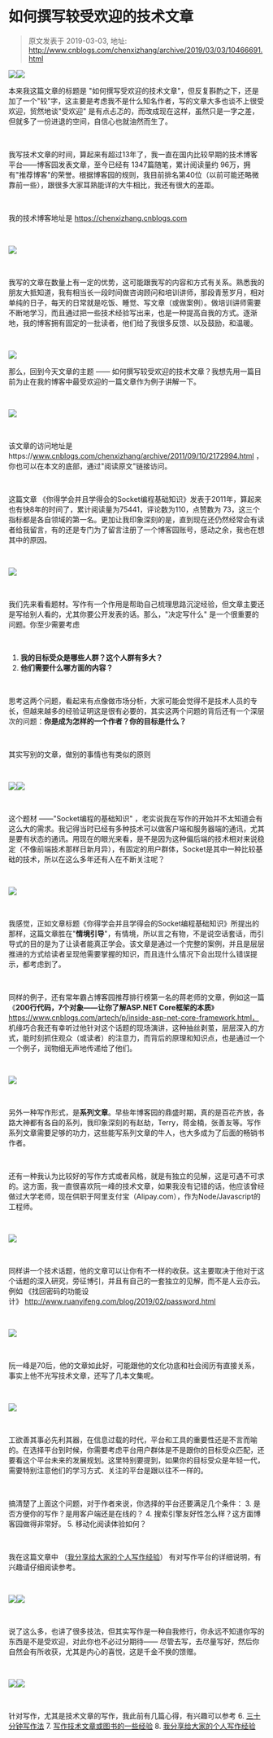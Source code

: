 # 如何撰写较受欢迎的技术文章 
> 原文发表于 2019-03-03, 地址: http://www.cnblogs.com/chenxizhang/archive/2019/03/03/10466691.html 


  
![](./images/10466691-9072-20190303180426879-1066369873.png)![](./images/10466691-9072-20190303180427332-1097110068.png)


本来我这篇文章的标题是 "如何撰写受欢迎的技术文章"，但反复斟酌之下，还是加了一个"较"字，这主要是考虑我不是什么知名作者，写的文章大多也谈不上很受欢迎，贸然地谈"受欢迎" 是有点忐忑的，而改成现在这样，虽然只是一字之差，但就多了一份进退的空间，自信心也就油然而生了。



 

我写技术文章的时间，算起来有超过13年了，我一直在国内比较早期的技术博客平台——博客园发表文章，至今已经有 1347篇随笔，累计阅读量约 96万，拥有"推荐博客"的荣誉。根据博客园的规则，我目前排名第40位（以前可能还略微靠前一些），跟很多大家耳熟能详的大牛相比，我还有很大的差距。



 

我的技术博客地址是 https://chenxizhang.cnblogs.com



 

![](./images/10466691-9072-20190303180427954-262276739.jpg)



 

我写的文章在数量上有一定的优势，这可能跟我写的内容和方式有关系。熟悉我的朋友大抵知道，我有相当长一段时间做咨询顾问和培训讲师，那段青葱岁月，相对单纯的日子，每天的日常就是吃饭、睡觉、写文章（或做案例）。做培训讲师需要不断地学习，而且通过把一些技术经验写出来，也是一种提高自我的方式。逐渐地，我的博客拥有固定的一批读者，他们给了我很多反馈、以及鼓励，和温暖。



 

![](./images/10466691-9072-20190303180428496-154892877.jpg)


那么，回到今天文章的主题 —— 如何撰写较受欢迎的技术文章？我想先用一篇目前为止在我的博客中最受欢迎的一篇文章作为例子讲解一下。



 

![](./images/10466691-9072-20190303180429127-1771201370.jpg)



 

该文章的访问地址是https://www.cnblogs.com/chenxizhang/archive/2011/09/10/2172994.html ，你也可以在本文的底部，通过"阅读原文"链接访问。



 

这篇文章 《你得学会并且学得会的Socket编程基础知识》发表于2011年，算起来也有快8年的时间了，累计阅读量为75441，评论数为110，点赞数为 73，这三个指标都是各自领域的第一名。更加让我印象深刻的是，直到现在还仍然经常会有读者给我留言，有的还是专门为了留言注册了一个博客园账号，感动之余，我也在想其中的原因。



 

![](./images/10466691-9072-20190303180429489-1906709773.png)



 

我们先来看看题材。写作有一个作用是帮助自己梳理思路沉淀经验，但文章主要还是写给别人看的，尤其你要公开发表的话。那么，"决定写什么" 是一个很重要的问题。你至少需要考虑



 

1. **我的目标受众是哪些人群？这个人群有多大？**
2. **他们需要什么哪方面的内容？**

 

思考这两个问题，看起来有点像做市场分析，大家可能会觉得不是技术人员的专长，但越来越多的经验证明这是很有必要的，其实这两个问题的背后还有一个深层次的问题：**你是成为怎样的一个作者？你的目标是什么？**



 

其实写别的文章，做别的事情也有类似的原则



 

![](./images/10466691-9072-20190303180429748-523040967.png)![](./images/10466691-9072-20190303180429960-469004502.png)



 

这个题材 ——"Socket编程的基础知识" ，老实说我在写作的开始并不太知道会有这么大的需求。我记得当时已经有多种技术可以做客户端和服务器端的通讯，尤其是要有状态的通讯。用现在的眼光来看，是不是因为这种偏后端的技术相对来说稳定（不像前端技术那样日新月异），有固定的用户群体，Socket是其中一种比较基础的技术，所以在这么多年还有人在不断关注呢？



 

![](./images/10466691-9072-20190303180430214-10870245.png)



 

我感觉，正如文章标题《你得学会并且学得会的Socket编程基础知识》所提出的那样，这篇文章胜在"**情境引导**"，有情境，所以言之有物，不是说空话套话，而引导式的目的是为了让读者能真正学会。该文章是通过一个完整的案例，并且是层层推进的方式给读者呈现他需要掌握的知识，而且连什么情况下会出现什么错误提示，都考虑到了。



 

同样的例子，还有常年霸占博客园推荐排行榜第一名的蒋老师的文章，例如这一篇 《**200行代码，7个对象——让你了解ASP.NET Core框架的本质**》https://www.cnblogs.com/artech/p/inside-asp-net-core-framework.html， 机缘巧合我还有幸听过他针对这个话题的现场演讲，这种抽丝剥茧，层层深入的方式，能时刻抓住观众（或读者）的注意力，而背后的原理和知识点，也是通过一个一个例子，润物细无声地传递给了他们。



 

![](./images/10466691-9072-20190303180430495-1476165278.jpg)



 

另外一种写作形式，是**系列文章**。早些年博客园的鼎盛时期，真的是百花齐放，各路大神都有各自的系列，我印象深刻的有赵劫，Terry，蒋金楠，张善友等。写作系列文章需要足够的功力，这些能写系列文章的牛人，也大多成为了后面的畅销书作者。



 

还有一种我认为比较好的写作方式或者风格，就是有独立的见解，这是可遇不可求的。这方面，我一直很喜欢阮一峰的技术文章，如果我没有记错的话，他应该曾经做过大学老师，现在供职于阿里支付宝（Alipay.com），作为Node/Javascript的工程师。



 

![](./images/10466691-9072-20190303180431183-644639489.jpg)



 

同样讲一个技术话题，他的文章可以让你有不一样的收获。这主要取决于他对于这个话题的深入研究，旁征博引，并且有自己的一套独立的见解，而不是人云亦云。例如 《找回密码的功能设计》 http://www.ruanyifeng.com/blog/2019/02/password.html



 

![](./images/10466691-9072-20190303180431761-486191005.jpg)



 

阮一峰是70后，他的文章如此好，可能跟他的文化功底和社会阅历有直接关系，事实上他不光写技术文章，还写了几本文集呢。



 

![](./images/10466691-9072-20190303180432113-2111956035.jpg)



 

工欲善其事必先利其器，在信息过载的时代，平台和工具的重要性还是不言而喻的。在选择平台到时候，你需要考虑平台用户群体是不是跟你的目标受众匹配，还要看这个平台未来的发展规划。这里特别要提到，如果你的目标受众是年轻一代，需要特别注意他们的学习方式、关注的平台是跟以往不一样的。



 

搞清楚了上面这个问题，对于作者来说，你选择的平台还要满足几个条件：
3. 是否方便你的写作？是用客户端还是在线的？
4. 搜索引擎友好性怎么样？这方面博客园做得非常好。
5. 移动化阅读体验如何？

 

我在这篇文章中 （[我分享给大家的个人写作经验](http://mp.weixin.qq.com/s?__biz=MjM5ODEyNjE5OA==&mid=2455454626&idx=1&sn=2aaa71319ab5b85ae5138757c35dade1&chksm=b16094bb86171dad5a8b5e39a0af03740a1e5ee4797bbf35abfd23891bf6f30d0a2f7868828e&scene=21)） 有对写作平台的详细说明，有兴趣请仔细阅读参考。



 

![](./images/10466691-9072-20190303180432360-762453224.png)![](./images/10466691-9072-20190303180432619-723991054.png)



 

说了这么多，也讲了很多技法，但其实写作是一种自我修行，你永远不知道你写的东西是不是受欢迎，对此你也不必过分期待—— 尽管去写，去尽量写好，然后你自然会有所收获，尤其是内心的喜悦，这是千金不换的馈赠。



 

![](./images/10466691-9072-20190303180432892-1251441422.png)![](./images/10466691-9072-20190303180433217-501304015.png)



 

针对写作，尤其是技术文章的写作，我此前有几篇心得，有兴趣可以参考
6. [三十分钟写作法](http://mp.weixin.qq.com/s?__biz=MjM5ODEyNjE5OA==&mid=2455455106&idx=1&sn=ec42e1e08270180cb69b5225da1555fb&chksm=b160929b86171b8d7a72d44e4e01ba952832a0610a48d98114e5c04566f30e4f8ec44c7d8181&scene=21)
7. [写作技术文章或图书的一些经验](http://mp.weixin.qq.com/s?__biz=MjM5ODEyNjE5OA==&mid=2455454651&idx=1&sn=56c195927d3470c814d9931359eb1538&chksm=b16094a286171db4647313097976e379c01343ab3e3c78d9c2e8b7dc1976afe42c81e4e19f01&scene=21)
8. [我分享给大家的个人写作经验](http://mp.weixin.qq.com/s?__biz=MjM5ODEyNjE5OA==&mid=2455454626&idx=1&sn=2aaa71319ab5b85ae5138757c35dade1&chksm=b16094bb86171dad5a8b5e39a0af03740a1e5ee4797bbf35abfd23891bf6f30d0a2f7868828e&scene=21)
